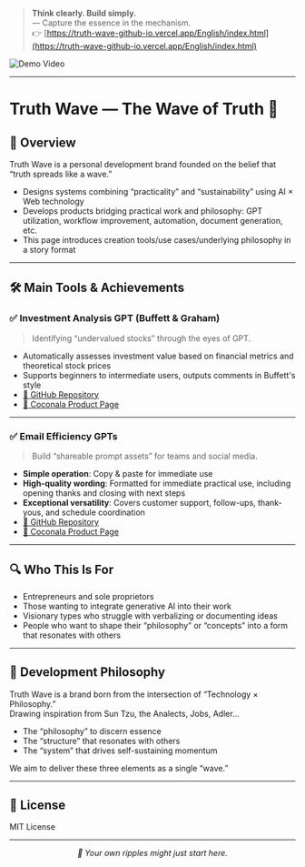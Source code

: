 > **Think clearly. Build simply.**  
> ― Capture the essence in the mechanism.<br>
👉 [https://truth-wave-github-io.vercel.app/English/index.html](https://truth-wave-github-io.vercel.app/English/index.html)

![Demo Video](https://github.com/user-attachments/assets/b59e8365-cdca-4759-9e9e-fed4336453be)

---

# Truth Wave ― The Wave of Truth 🌊

## 📌 Overview

Truth Wave is a personal development brand founded on the belief that “truth spreads like a wave.”

- Designs systems combining “practicality” and “sustainability” using AI × Web technology
- Develops products bridging practical work and philosophy: GPT utilization, workflow improvement, automation, document generation, etc.
- This page introduces creation tools/use cases/underlying philosophy in a story format

---

## 🛠 Main Tools & Achievements

### ✅ Investment Analysis GPT (Buffett & Graham)
> Identifying “undervalued stocks” through the eyes of GPT.

- Automatically assesses investment value based on financial metrics and theoretical stock prices
- Supports beginners to intermediate users, outputs comments in Buffett's style
- [🔗 GitHub Repository]((https://github.com/truthwave/Buffett-Graham-GPTs/tree/main/English))
- [🔗 Coconala Product Page](https://coconala.com/contents_market/pictures/cmez6ftdz0sjh6m0h0xdbo1gs)

---

### ✅ Email Efficiency GPTs
> Build “shareable prompt assets” for teams and social media.
- **Simple operation**: Copy & paste for immediate use  
- **High-quality wording**: Formatted for immediate practical use, including opening thanks and closing with next steps  
- **Exceptional versatility**: Covers customer support, follow-ups, thank-yous, and schedule coordination
- [🔗 GitHub Repository](https://github.com/truthwave/mail-efficiency-gpts/tree/main/English)
- [🔗 Coconala Product Page](https://coconala.com/contents_market/pictures/cmf3ndqpl00xr6s0houn6itv9)


---

## 🔍 Who This Is For

- Entrepreneurs and sole proprietors
- Those wanting to integrate generative AI into their work
- Visionary types who struggle with verbalizing or documenting ideas
- People who want to shape their “philosophy” or “concepts” into a form that resonates with others

---

## 🧠 Development Philosophy

Truth Wave is a brand born from the intersection of “Technology × Philosophy.”  
Drawing inspiration from Sun Tzu, the Analects, Jobs, Adler...  

- The “philosophy” to discern essence  
- The “structure” that resonates with others  
- The “system” that drives self-sustaining momentum

We aim to deliver these three elements as a single “wave.”

---

## 📜 License

MIT License

---

<p align="center"><i>🌊 Your own ripples might just start here.</i></p>

